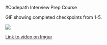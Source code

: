#Codepath Interview Prep Course

GIF showing completed checkpoints from 1-5.

![](http://i.imgur.com/Xs7PPh4.gif)

[Link to video on Imgur](https://imgur.com/Xs7PPh4)
